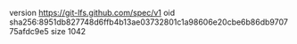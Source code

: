 version https://git-lfs.github.com/spec/v1
oid sha256:8951db827748d6ffb4b13ae03732801c1a98606e20cbe6b86db970775afdc9e5
size 1042
